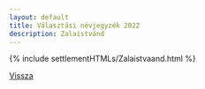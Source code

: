 ```yaml
---
layout: default
title: Választási névjegyzék 2022
description: Zalaistvánd
---
```


{% include settlementHTMLs/Zalaistvaand.html %}

[Vissza](./)